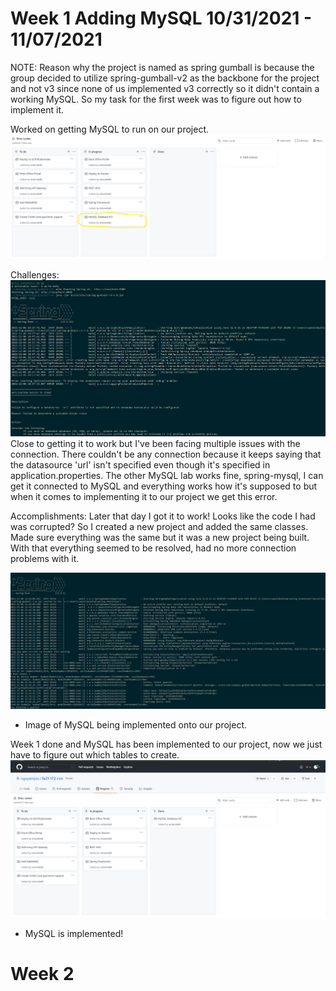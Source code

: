 # Week 1 Adding MySQL 10/31/2021 - 11/07/2021
NOTE: Reason why the project is named as spring gumball is because the group decided to utilize spring-gumball-v2 as the backbone for the project and not v3 since none of us implemented v3 correctly so it didn't contain a working MySQL. So my task for the first week was to figure out how to implement it.

Worked on getting MySQL to run on our project.
![images](https://github.com/nguyensjsu/fa21-172-rvn/blob/main/Journals/images/vm1.png)

Challenges:
![images](https://github.com/nguyensjsu/fa21-172-rvn/blob/main/Journals/images/vm2.png)
Close to getting it to work but I've been facing multiple issues with the connection.
There couldn't be any connection because it keeps saying that the datasource 'url' isn't specified even though it's specified in application.properties. The other MySQL lab works fine, spring-mysql, I can get it connected to MySQL and everything works how it's supposed to but when it comes to implementing it to our project we get this error.

Accomplishments:
Later that day I got it to work!
Looks like the code I had was corrupted? So I created a new project and added the same classes. Made sure everything was the same but it was a new project being built. With that everything seemed to be resolved, had no more connection problems with it.

![images](https://github.com/nguyensjsu/fa21-172-rvn/blob/main/Journals/images/vm3.png)
- Image of MySQL being implemented onto our project.

Week 1 done and MySQL has been implemented to our project, now we just have to figure out which tables to create.
![images](https://github.com/nguyensjsu/fa21-172-rvn/blob/main/Journals/images/vm4.png)
- MySQL is implemented!

# Week 2
